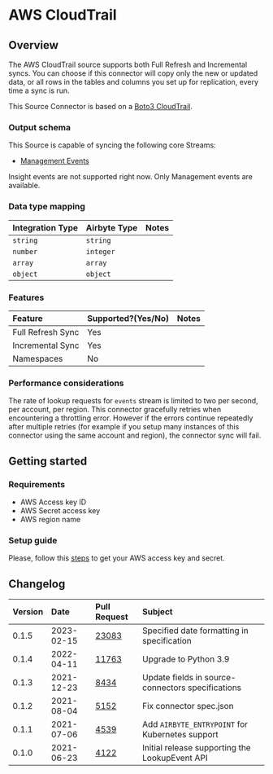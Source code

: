 # AWS CloudTrail

## Overview

The AWS CloudTrail source supports both Full Refresh and Incremental syncs. You can choose if this connector will copy only the new or updated data, or all rows in the tables and columns you set up for replication, every time a sync is run.

This Source Connector is based on a [Boto3 CloudTrail](https://boto3.amazonaws.com/v1/documentation/api/latest/reference/services/cloudtrail.html).

### Output schema

This Source is capable of syncing the following core Streams:

- [Management Events](https://boto3.amazonaws.com/v1/documentation/api/latest/reference/services/cloudtrail.html#CloudTrail.Client.lookup_events)

Insight events are not supported right now. Only Management events are available.

### Data type mapping

| Integration Type | Airbyte Type | Notes |
| :--------------- | :----------- | :---- |
| `string`         | `string`     |       |
| `number`         | `integer`    |       |
| `array`          | `array`      |       |
| `object`         | `object`     |       |

### Features

| Feature           | Supported?\(Yes/No\) | Notes |
| :---------------- | :------------------- | :---- |
| Full Refresh Sync | Yes                  |       |
| Incremental Sync  | Yes                  |       |
| Namespaces        | No                   |       |

### Performance considerations

The rate of lookup requests for `events` stream is limited to two per second, per account, per region. This connector gracefully retries when encountering a throttling error. However if the errors continue repeatedly after multiple retries \(for example if you setup many instances of this connector using the same account and region\), the connector sync will fail.

## Getting started

### Requirements

- AWS Access key ID
- AWS Secret access key
- AWS region name

### Setup guide

Please, follow this [steps](https://docs.aws.amazon.com/powershell/latest/userguide/pstools-appendix-sign-up.html) to get your AWS access key and secret.

## Changelog

| Version | Date       | Pull Request                                             | Subject                                           |
| :------ | :--------- | :------------------------------------------------------- | :------------------------------------------------ |
| 0.1.5   | 2023-02-15 | [23083](https://github.com/airbytehq/airbyte/pull/23083) | Specified date formatting in specification                             |
| 0.1.4   | 2022-04-11 | [11763](https://github.com/airbytehq/airbyte/pull/11763) | Upgrade to Python 3.9                             |
| 0.1.3   | 2021-12-23 | [8434](https://github.com/airbytehq/airbyte/pull/8434)   | Update fields in source-connectors specifications |
| 0.1.2   | 2021-08-04 | [5152](https://github.com/airbytehq/airbyte/pull/5152)   | Fix connector spec.json                           |
| 0.1.1   | 2021-07-06 | [4539](https://github.com/airbytehq/airbyte/pull/4539)   | Add `AIRBYTE_ENTRYPOINT` for Kubernetes support   |
| 0.1.0   | 2021-06-23 | [4122](https://github.com/airbytehq/airbyte/pull/4122)   | Initial release supporting the LookupEvent API    |
